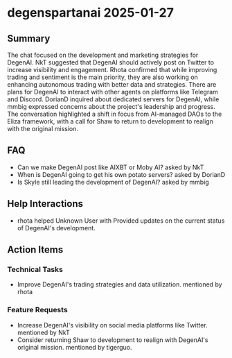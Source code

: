# degenspartanai 2025-01-27

## Summary
The chat focused on the development and marketing strategies for DegenAI. NkT suggested that DegenAI should actively post on Twitter to increase visibility and engagement. Rhota confirmed that while improving trading and sentiment is the main priority, they are also working on enhancing autonomous trading with better data and strategies. There are plans for DegenAI to interact with other agents on platforms like Telegram and Discord. DorianD inquired about dedicated servers for DegenAI, while mmbig expressed concerns about the project's leadership and progress. The conversation highlighted a shift in focus from AI-managed DAOs to the Eliza framework, with a call for Shaw to return to development to realign with the original mission.

## FAQ
- Can we make DegenAI post like AIXBT or Moby AI? asked by NkT
- When is DegenAI going to get his own potato servers? asked by DorianD
- Is Skyle still leading the development of DegenAI? asked by mmbig

## Help Interactions
- rhota helped Unknown User with Provided updates on the current status of DegenAI's development.

## Action Items

### Technical Tasks
- Improve DegenAI's trading strategies and data utilization. mentioned by rhota

### Feature Requests
- Increase DegenAI's visibility on social media platforms like Twitter. mentioned by NkT
- Consider returning Shaw to development to realign with DegenAI's original mission. mentioned by tigerguo.